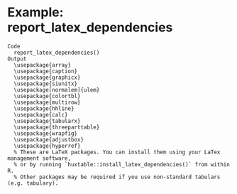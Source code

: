 # Example: report_latex_dependencies

    Code
      report_latex_dependencies()
    Output
      \usepackage{array}
      \usepackage{caption}
      \usepackage{graphicx}
      \usepackage{siunitx}
      \usepackage[normalem]{ulem}
      \usepackage{colortbl}
      \usepackage{multirow}
      \usepackage{hhline}
      \usepackage{calc}
      \usepackage{tabularx}
      \usepackage{threeparttable}
      \usepackage{wrapfig}
      \usepackage{adjustbox}
      \usepackage{hyperref}
      % These are LaTeX packages. You can install them using your LaTex management software,
      % or by running `huxtable::install_latex_dependencies()` from within R.
      % Other packages may be required if you use non-standard tabulars (e.g. tabulary).

